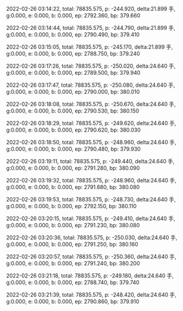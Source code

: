 2022-02-26 03:14:22, total: 78835.575, p: -244.920, delta:21.899 手, g:0.000, e: 0.000, b: 0.000, ep: 2792.360, bp: 379.660

2022-02-26 03:14:44, total: 78835.575, p: -244.790, delta:21.899 手, g:0.000, e: 0.000, b: 0.000, ep: 2790.490, bp: 379.410

2022-02-26 03:15:05, total: 78835.575, p: -245.170, delta:21.899 手, g:0.000, e: 0.000, b: 0.000, ep: 2788.750, bp: 379.240

2022-02-26 03:17:26, total: 78835.575, p: -250.020, delta:24.640 手, g:0.000, e: 0.000, b: 0.000, ep: 2789.500, bp: 379.940

2022-02-26 03:17:47, total: 78835.575, p: -250.080, delta:24.640 手, g:0.000, e: 0.000, b: 0.000, ep: 2790.000, bp: 380.010

2022-02-26 03:18:08, total: 78835.575, p: -250.670, delta:24.640 手, g:0.000, e: 0.000, b: 0.000, ep: 2790.530, bp: 380.150

2022-02-26 03:18:29, total: 78835.575, p: -249.620, delta:24.640 手, g:0.000, e: 0.000, b: 0.000, ep: 2790.620, bp: 380.030

2022-02-26 03:18:50, total: 78835.575, p: -248.960, delta:24.640 手, g:0.000, e: 0.000, b: 0.000, ep: 2790.480, bp: 379.930

2022-02-26 03:19:11, total: 78835.575, p: -249.440, delta:24.640 手, g:0.000, e: 0.000, b: 0.000, ep: 2791.280, bp: 380.090

2022-02-26 03:19:32, total: 78835.575, p: -248.960, delta:24.640 手, g:0.000, e: 0.000, b: 0.000, ep: 2791.680, bp: 380.080

2022-02-26 03:19:53, total: 78835.575, p: -248.730, delta:24.640 手, g:0.000, e: 0.000, b: 0.000, ep: 2792.150, bp: 380.110

2022-02-26 03:20:15, total: 78835.575, p: -249.410, delta:24.640 手, g:0.000, e: 0.000, b: 0.000, ep: 2791.230, bp: 380.080

2022-02-26 03:20:36, total: 78835.575, p: -250.030, delta:24.640 手, g:0.000, e: 0.000, b: 0.000, ep: 2791.250, bp: 380.160

2022-02-26 03:20:57, total: 78835.575, p: -250.360, delta:24.640 手, g:0.000, e: 0.000, b: 0.000, ep: 2791.240, bp: 380.200

2022-02-26 03:21:18, total: 78835.575, p: -249.180, delta:24.640 手, g:0.000, e: 0.000, b: 0.000, ep: 2788.740, bp: 379.740

2022-02-26 03:21:39, total: 78835.575, p: -248.420, delta:24.640 手, g:0.000, e: 0.000, b: 0.000, ep: 2790.860, bp: 379.910